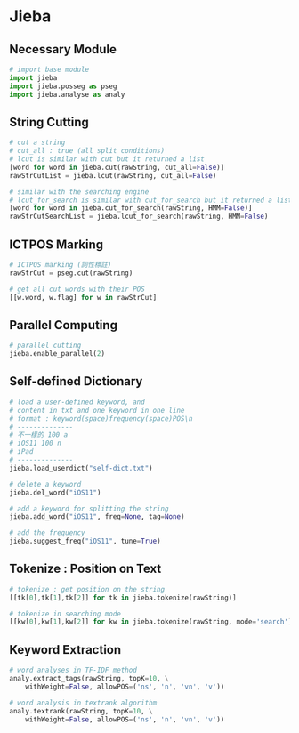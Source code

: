 # Jieba



## Necessary Module 

```python
# import base module
import jieba
import jieba.posseg as pseg
import jieba.analyse as analy
```



## String Cutting 

```python
# cut a string
# cut_all : true (all split conditions)
# lcut is similar with cut but it returned a list
[word for word in jieba.cut(rawString, cut_all=False)]
rawStrCutList = jieba.lcut(rawString, cut_all=False) 

# similar with the searching engine
# lcut_for_search is similar with cut_for_search but it returned a list
[word for word in jieba.cut_for_search(rawString, HMM=False)]
rawStrCutSearchList = jieba.lcut_for_search(rawString, HMM=False)
```



## ICTPOS Marking 

```python
# ICTPOS marking (詞性標註)
rawStrCut = pseg.cut(rawString)

# get all cut words with their POS
[[w.word, w.flag] for w in rawStrCut]
```



## Parallel Computing 

```python
# parallel cutting
jieba.enable_parallel(2)
```



## Self-defined Dictionary

```python
# load a user-defined keyword, and
# content in txt and one keyword in one line
# format : keyword(space)frequency(space)POS\n
# --------------
# 不一樣的 100 a
# iOS11 100 n
# iPad
# --------------
jieba.load_userdict("self-dict.txt")

# delete a keyword
jieba.del_word("iOS11")

# add a keyword for splitting the string
jieba.add_word("iOS11", freq=None, tag=None)

# add the frequency
jieba.suggest_freq("iOS11", tune=True)
```



## Tokenize : Position on Text

```python
# tokenize : get position on the string
[[tk[0],tk[1],tk[2]] for tk in jieba.tokenize(rawString)]

# tokenize in searching mode
[[kw[0],kw[1],kw[2]] for kw in jieba.tokenize(rawString, mode='search')]
```



## Keyword Extraction 

```python
# word analyses in TF-IDF method
analy.extract_tags(rawString, topK=10, \
    withWeight=False, allowPOS=('ns', 'n', 'vn', 'v'))

# word analysis in textrank algorithm
analy.textrank(rawString, topK=10, \
    withWeight=False, allowPOS=('ns', 'n', 'vn', 'v'))
```







